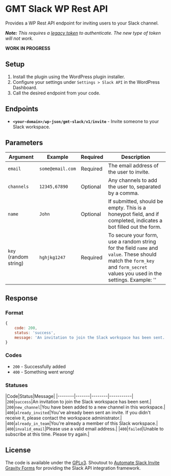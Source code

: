 # GMT Slack WP Rest API
Provides a WP Rest API endpoint for inviting users to your Slack channel.

*__Note:__ This requires a [legacy token](https://api.slack.com/custom-integrations/legacy-tokens) to authenticate. The new type of token will not work.*

**WORK IN PROGRESS**


## Setup

1. Install the plugin using the WordPress plugin installer.
2. Configure your settings under `Settings > Slack API` in the WordPress Dashboard.
3. Call the desired endpoint from your code.


## Endpoints

- **`<your-domain>/wp-json/gmt-slack/v1/invite`** - Invite someone to your Slack workspace.



## Parameters

|Argument|Example|Required|Description|
|--------|-------|--------|-----------|
|`email`|`some@email.com`|Required|The email address of the user to invite.|
|`channels`|`12345,67890`|Optional|Any channels to add the user to, separated by a comma.|
|`name`|`John`|Optional|If submitted, should be empty. This is a honeypot field, and if completed, indicates a bot filled out the form.|
|`key` (random string)|`hghjkg1247`|Required|To secure your form, use a random string for the field `name` and `value`. These should match the `form_key` and `form_secret` values you used in the settings. Example: '<input type="hidden" name="abcd12345" value="efghijk67890">'|



## Response

### Format

```js
{
	code: 200,
	status: 'success',
	message: 'An invitation to join the Slack workspace has been sent.'
}
```

### Codes

- `200` - Successfully added
- `400` - Something went wrong!

### Statuses

|Code|Status|Message|
|--------|-------|--------|-----------|
|`200`|`success`|An invitation to join the Slack workspace has been sent.|
|`200`|`new_channel`|You have been added to a new channel in this workspace.|
|`400`|`already_invited`|You've already been sent an invite. If you didn't receive it, please contact the workspace administrator.|
|`400`|`already_in_team`|You're already a member of this Slack workspace.|
|`400`|`invalid_email`|Please use a valid email address.|
|`400`|`failed`|Unable to subscribe at this time. Please try again.|


## License

The code is available under the [GPLv3](LICENSE.md). Shoutout to [Automate Slack Invite Gravity Forms](https://wordpress.org/plugins/automate-slack-invite-gravityforms/) for providing the Slack API integration framework.